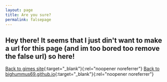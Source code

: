 ```yaml
---
layout: page
title: Are you sure?
permalink: falsepage
---
```

Hey there! It seems that I just din't want to make a url for this page (and im too bored too remove the false url) so here!
-
[Back to gimes site](https://bighummus69.github.io/gimes){:target="_blank"}{:rel="noopener noreferrer"}
[Back to bighummus69.github.io](https:/bighummus69.github.io/){:target="_blank"}{:rel="noopener noreferrer"}
